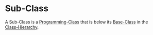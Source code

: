 # Sub-Class

A Sub-Class is a [Programming-Class](250000029.md) that is below its [Base-Class](250000033.md) in the [Class-Hierarchy](250000034.md).